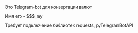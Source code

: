 Это Telegram-bot для конвертации валют

Имя его - $$$_my

Требует подключение библиотек requests, pyTelegramBotAPI
